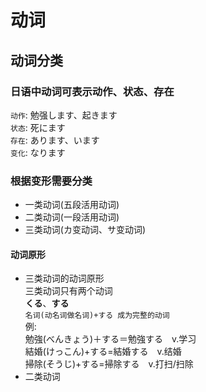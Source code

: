 # 动词
## 动词分类
### 日语中动词可表示动作、状态、存在  
`动作`: 勉强します、起きます  
`状态`: 死にます  
`存在`: あります、います  
`变化`: なります  
### 根据变形需要分类
* 一类动词(五段活用动词)
* 二类动词(一段活用动词)
* 三类动词(カ变动词、サ变动词)
#### 动词原形
* 三类动词的动词原形  
三类动词只有两个动词  
**くる**、**する**  
`名词(动名词做名词)+する 成为完整的动词`  
例:  
勉強(べんきょう)＋する＝勉強する　v.学习  
結婚(けっこん)+する=結婚する　v.结婚  
掃除(そうじ)+する=掃除する　v.打扫/扫除  
* 二类动词  

